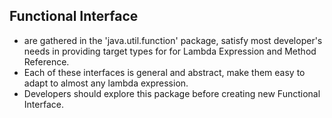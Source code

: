 ## Functional Interface
 - are gathered in the 'java.util.function' package, satisfy most developer's needs in providing target types for
 for Lambda Expression and Method Reference.
 - Each of these interfaces is general and abstract, make them easy to adapt to almost any lambda expression.
 - Developers should explore this package before creating new Functional Interface.